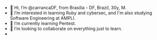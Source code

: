 - 👋 Hi, I’m @carrancaDF, from Brasilia - DF, Brazil, 30y, M. 
- 👀 I’m interested in learning Ruby and cybersec, and I'm also studying Software Engineering at AMPLI.
- 🌱 I’m currently learning Pentest.
- 💞️ I’m looking to collaborate on everything just to learn. 
- 

<!---
carrancaDF/carrancaDF is a ✨ special ✨ repository because its `README.md` (this file) appears on your GitHub profile.
You can click the Preview link to take a look at your changes.
--->

